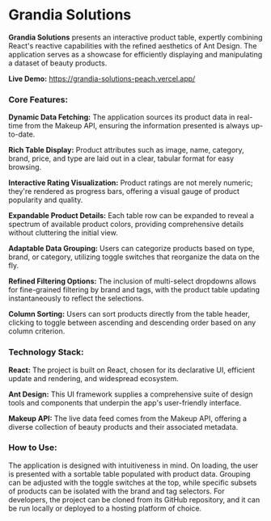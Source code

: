 # Grandia Solutions
**Grandia Solutions** presents an interactive product table, expertly combining React's reactive capabilities with the refined aesthetics of Ant Design. The application serves as a showcase for efficiently displaying and manipulating a dataset of beauty products.

**Live Demo:** https://grandia-solutions-peach.vercel.app/
### **Core Features:**

**Dynamic Data Fetching:** The application sources its product data in real-time from the Makeup API, ensuring the information presented is always up-to-date.

**Rich Table Display:** Product attributes such as image, name, category, brand, price, and type are laid out in a clear, tabular format for easy browsing.

**Interactive Rating Visualization:** Product ratings are not merely numeric; they're rendered as progress bars, offering a visual gauge of product popularity and quality.

**Expandable Product Details:** Each table row can be expanded to reveal a spectrum of available product colors, providing comprehensive details without cluttering the initial view.

**Adaptable Data Grouping:** Users can categorize products based on type, brand, or category, utilizing toggle switches that reorganize the data on the fly.

**Refined Filtering Options:** The inclusion of multi-select dropdowns allows for fine-grained filtering by brand and tags, with the product table updating instantaneously to reflect the selections.

**Column Sorting:** Users can sort products directly from the table header, clicking to toggle between ascending and descending order based on any column criterion.

### **Technology Stack:**

**React:** The project is built on React, chosen for its declarative UI, efficient update and rendering, and widespread ecosystem.

**Ant Design:** This UI framework supplies a comprehensive suite of design tools and components that underpin the app's user-friendly interface.

**Makeup API:** The live data feed comes from the Makeup API, offering a diverse collection of beauty products and their associated metadata.

### **How to Use:**

The application is designed with intuitiveness in mind. On loading, the user is presented with a sortable table populated with product data. Grouping can be adjusted with the toggle switches at the top, while specific subsets of products can be isolated with the brand and tag selectors.
For developers, the project can be cloned from its GitHub repository, and it can be run locally or deployed to a hosting platform of choice.
